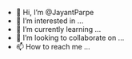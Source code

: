 - 👋 Hi, I’m @JayantParpe
- 👀 I’m interested in ...
- 🌱 I’m currently learning ...
- 💞️ I’m looking to collaborate on ...
- 📫 How to reach me ...

<!---
JayantParpe/JayantParpe is a ✨ special ✨ repository because its `README.md` (this file) appears on your GitHub profile.
You can click the Preview link to take a look at your changes.
--->
